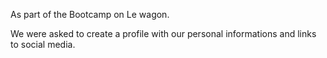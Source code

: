 As part of the Bootcamp on Le wagon.

We were asked to create a profile with our personal informations and links to social media.
